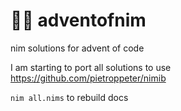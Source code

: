 # 🎄👑 adventofnim

nim solutions for advent of code

I am starting to port all solutions to use https://github.com/pietroppeter/nimib

`nim all.nims` to rebuild docs
